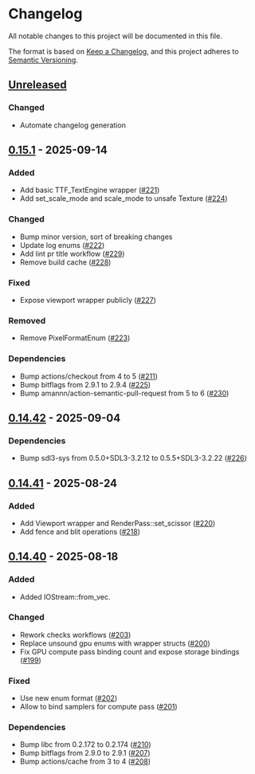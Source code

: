 # Changelog

All notable changes to this project will be documented in this file.

The format is based on [Keep a Changelog](https://keepachangelog.com/en/1.0.0/),
and this project adheres to [Semantic Versioning](https://semver.org/spec/v2.0.0.html).

## [Unreleased]

### <!-- 1 -->Changed
- Automate changelog generation

## [0.15.1] - 2025-09-14

### <!-- 0 -->Added
- Add basic TTF_TextEngine wrapper ([#221](https://github.com/vhspace/sdl3-rs/pull/221))
- Add set_scale_mode and scale_mode to unsafe Texture ([#224](https://github.com/vhspace/sdl3-rs/pull/224))

### <!-- 1 -->Changed
- Bump minor version, sort of breaking changes
- Update log enums ([#222](https://github.com/vhspace/sdl3-rs/pull/222))
- Add lint pr title workflow ([#229](https://github.com/vhspace/sdl3-rs/pull/229))
- Remove build cache ([#228](https://github.com/vhspace/sdl3-rs/pull/228))

### <!-- 2 -->Fixed
- Expose viewport wrapper publicly ([#227](https://github.com/vhspace/sdl3-rs/pull/227))

### <!-- 3 -->Removed
- Remove PixelFormatEnum ([#223](https://github.com/vhspace/sdl3-rs/pull/223))

### <!-- 4 -->Dependencies
- Bump actions/checkout from 4 to 5 ([#211](https://github.com/vhspace/sdl3-rs/pull/211))
- Bump bitflags from 2.9.1 to 2.9.4 ([#225](https://github.com/vhspace/sdl3-rs/pull/225))
- Bump amannn/action-semantic-pull-request from 5 to 6 ([#230](https://github.com/vhspace/sdl3-rs/pull/230))

## [0.14.42] - 2025-09-04

### <!-- 4 -->Dependencies
- Bump sdl3-sys from 0.5.0+SDL3-3.2.12 to 0.5.5+SDL3-3.2.22 ([#226](https://github.com/vhspace/sdl3-rs/pull/226))

## [0.14.41] - 2025-08-24

### <!-- 0 -->Added
- Add Viewport wrapper and RenderPass::set_scissor ([#220](https://github.com/vhspace/sdl3-rs/pull/220))
- Add fence and blit operations ([#218](https://github.com/vhspace/sdl3-rs/pull/218))

## [0.14.40] - 2025-08-18

### <!-- 0 -->Added
- Added IOStream::from_vec.

### <!-- 1 -->Changed
- Rework checks workflows ([#203](https://github.com/vhspace/sdl3-rs/pull/203))
- Replace unsound gpu enums with wrapper structs ([#200](https://github.com/vhspace/sdl3-rs/pull/200))
- Fix GPU compute pass binding count and expose storage bindings ([#199](https://github.com/vhspace/sdl3-rs/pull/199))

### <!-- 2 -->Fixed
- Use new enum format ([#202](https://github.com/vhspace/sdl3-rs/pull/202))
- Allow to bind samplers for compute pass ([#201](https://github.com/vhspace/sdl3-rs/pull/201))

### <!-- 4 -->Dependencies
- Bump libc from 0.2.172 to 0.2.174 ([#210](https://github.com/vhspace/sdl3-rs/pull/210))
- Bump bitflags from 2.9.0 to 2.9.1 ([#207](https://github.com/vhspace/sdl3-rs/pull/207))
- Bump actions/cache from 3 to 4 ([#208](https://github.com/vhspace/sdl3-rs/pull/208))

[unreleased]: https://github.com/vhspace/sdl3-rs/compare/v0.15.1...HEAD
[0.15.1]: https://github.com/vhspace/sdl3-rs/compare/v0.14.42...v0.15.1
[0.14.42]: https://github.com/vhspace/sdl3-rs/compare/v0.14.41...v0.14.42
[0.14.41]: https://github.com/vhspace/sdl3-rs/compare/v0.14.40...v0.14.41
[0.14.40]: https://github.com/vhspace/sdl3-rs/compare/v0.14.36...v0.14.40

<!-- generated by git-cliff -->
